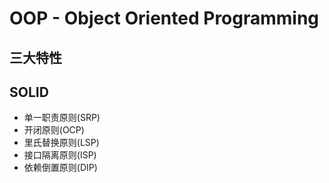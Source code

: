# OOP - Object Oriented Programming
## 三大特性

## SOLID
* 单一职责原则(SRP)
* 开闭原则(OCP)
* 里氏替换原则(LSP)
* 接口隔离原则(ISP)
* 依赖倒置原则(DIP)
